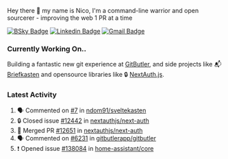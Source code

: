 
Hey there 👋 my name is Nico, I'm a command-line warrior and open sourcerer - improving the web 1 PR at a time

[![BSky Badge](https://img.shields.io/badge/-%20%40ndo.dev%20-%200285FF?style=flat-square&logo=bluesky&color=%23161e27)](https://bsky.app/profile/ndo.dev) [![Linkedin Badge](https://img.shields.io/badge/-ndom91-blue?style=flat-square&logo=Linkedin&logoColor=white&link=https://www.linkedin.com/in/ndom91/)](https://www.linkedin.com/in/ndom91/) [![Gmail Badge](https://img.shields.io/badge/-yo@ndo.dev-c14438?style=flat-square&logo=mail.ru&logoColor=white&link=mailto:yo@ndo.dev)](mailto:yo@ndo.dev)

### Currently Working On..

Building a fantastic new git experience at [GitButler](https://github.com/gitbutlerapp), and side projects like 📬 [Briefkasten](https://briefkastenhq.com) and opensource libraries like 🔒 [NextAuth.js](https://github.com/nextauthjs/next-auth).

<!--START_SECTION_PROFILE_VIEWS:readme-info-->
<!--END_SECTION_PROFILE_VIEWS:readme-info-->

<!--START_SECTION_DAILY_COMMIT:readme-info-->
<!--END_SECTION_DAILY_COMMIT:readme-info-->

<!--START_SECTION_WEEKLY_COMMIT:readme-info-->
<!--END_SECTION_WEEKLY_COMMIT:readme-info-->

### Latest Activity

<!--START_SECTION:activity-->
1. 🗣 Commented on [#7](https://github.com/ndom91/sveltekasten/issues/7#issuecomment-2662505735) in [ndom91/sveltekasten](https://github.com/ndom91/sveltekasten)
2. 🔒 Closed issue [#12442](https://github.com/nextauthjs/next-auth/issues/12442) in [nextauthjs/next-auth](https://github.com/nextauthjs/next-auth)
3. 🎉 Merged PR [#12651](https://github.com/nextauthjs/next-auth/pull/12651) in [nextauthjs/next-auth](https://github.com/nextauthjs/next-auth)
4. 🗣 Commented on [#6231](https://github.com/gitbutlerapp/gitbutler/pull/6231#issuecomment-2647955283) in [gitbutlerapp/gitbutler](https://github.com/gitbutlerapp/gitbutler)
5. ❗ Opened issue [#138084](https://github.com/home-assistant/core/issues/138084) in [home-assistant/core](https://github.com/home-assistant/core)
<!--END_SECTION:activity-->
